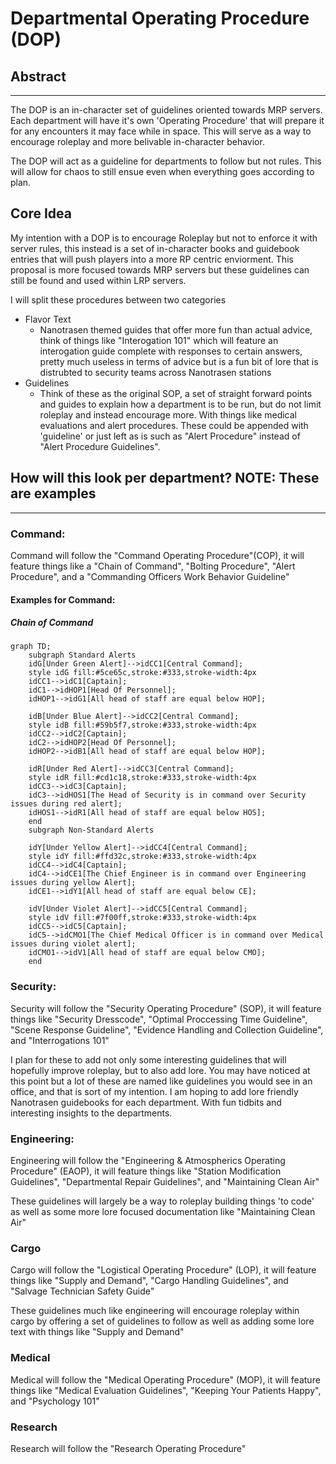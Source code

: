 # Departmental Operating Procedure (DOP)

## Abstract

--- 

The DOP is an in-character set of guidelines oriented towards MRP servers. Each department will have it's own 'Operating Procedure' that will prepare it for any encounters it may face while in space. This will serve as a way to encourage roleplay and more belivable in-character behavior. 

The DOP will act as a guideline for departments to follow but not rules. This will allow for chaos to still ensue even when everything goes according to plan. 

## Core Idea

My intention with a DOP is to encourage Roleplay but not to enforce it with server rules, this instead is a set of in-character books and guidebook entries that will push players into a more RP centric enviorment. This proposal is more focused towards MRP servers but these guidelines can still be found and used within LRP servers. 

I will split these procedures between two categories 

* Flavor Text
  - Nanotrasen themed guides that offer more fun than actual advice, think of things like "Interogation 101" which will feature an interogation guide complete with responses to certain answers, pretty much useless in terms of advice but is a fun bit of lore that is distrubted to security teams across Nanotrasen stations
* Guidelines
    - Think of these as the original SOP, a set of straight forward points and guides to explain how a department is to be run, but do not limit roleplay and instead encourage more. With things like medical evaluations and alert procedures. These could be appended with 'guideline' or just left as is such as "Alert Procedure" instead of "Alert Procedure Guidelines". 

## How will this look per department? NOTE: These are examples

---

### Command: 

Command will follow the "Command Operating Procedure"(COP), it will feature things like a "Chain of Command", "Bolting Procedure", "Alert Procedure", and a "Commanding Officers Work Behavior Guideline"

#### Examples for Command: 

##### Chain of Command 

```mermaid
graph TD;
    subgraph Standard Alerts
    idG[Under Green Alert]-->idCC1[Central Command];
    style idG fill:#5ce65c,stroke:#333,stroke-width:4px
    idCC1-->idC1[Captain];
    idC1-->idHOP1[Head Of Personnel];
    idHOP1-->idG1[All head of staff are equal below HOP];

    idB[Under Blue Alert]-->idCC2[Central Command];
    style idB fill:#59b5f7,stroke:#333,stroke-width:4px
    idCC2-->idC2[Captain];
    idC2-->idHOP2[Head Of Personnel];
    idHOP2-->idB1[All head of staff are equal below HOP];

    idR[Under Red Alert]-->idCC3[Central Command];
    style idR fill:#cd1c18,stroke:#333,stroke-width:4px
    idCC3-->idC3[Captain];
    idC3-->idHOS1[The Head of Security is in command over Security issues during red alert];
    idHOS1-->idR1[All head of staff are equal below HOS];
    end
    subgraph Non-Standard Alerts

    idY[Under Yellow Alert]-->idCC4[Central Command];
    style idY fill:#ffd32c,stroke:#333,stroke-width:4px
    idCC4-->idC4[Captain];
    idC4-->idCE1[The Chief Engineer is in command over Engineering issues during yellow Alert];
    idCE1-->idY1[All head of staff are equal below CE];

    idV[Under Violet Alert]-->idCC5[Central Command];
    style idV fill:#7f00ff,stroke:#333,stroke-width:4px
    idCC5-->idC5[Captain];
    idC5-->idCMO1[The Chief Medical Officer is in command over Medical issues during violet alert];
    idCMO1-->idV1[All head of staff are equal below CMO];
    end
```

### Security: 

Security will follow the "Security Operating Procedure" (SOP), it will feature things like "Security Dresscode", "Optimal Proccessing Time Guideline", "Scene Response Guideline", "Evidence Handling and Collection Guideline", and "Interrogations 101" 

I plan for these to add not only some interesting guidelines that will hopefully improve roleplay, but to also add lore. You may have noticed at this point but a lot of these are named like guidelines you would see in an office, and that is sort of my intention. I am hoping to add lore friendly Nanotrasen guidebooks for each department. With fun tidbits and interesting insights to the departments. 

### Engineering: 

Engineering will follow the "Engineering & Atmospherics Operating Procedure" (EAOP), it will feature things like "Station Modification Guidelines", "Departmental Repair Guidelines", and "Maintaining Clean Air"

These guidelines will largely be a way to roleplay building things 'to code' as well as some more lore focused documentation like "Maintaining Clean Air" 

### Cargo

Cargo will follow the "Logistical Operating Procedure" (LOP), it will feature things like "Supply and Demand", "Cargo Handling Guidelines", and "Salvage Technician Safety Guide"

These guidelines much like engineering will encourage roleplay within cargo by offering a set of guidelines to follow as well as adding some lore text with things like "Supply and Demand"

### Medical

Medical will follow the "Medical Operating Procedure" (MOP), it will feature things like "Medical Evaluation Guidelines", "Keeping Your Patients Happy", and "Psychology 101"

### Research

Research will follow the "Research Operating Procedure" 
